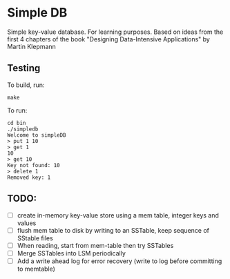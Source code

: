# Simple DB

Simple key-value database. For learning purposes. Based on ideas from the first 4 chapters of the book "Designing Data-Intensive Applications" by Martin Klepmann

## Testing

To build, run:
```
make
```

To run:

```
cd bin
./simpledb
Welcome to simpleDB
> put 1 10
> get 1
10
> get 10
Key not found: 10
> delete 1
Removed key: 1
```


## TODO:

- [ ] create in-memory key-value store using a mem table, integer keys and values
- [ ] flush mem table to disk by writing to an SSTable, keep sequence of SStable files
- [ ] When reading, start from mem-table then try SSTables
- [ ] Merge SSTables into LSM periodically
- [ ] Add a write ahead log for error recovery (write to log before committing to memtable)